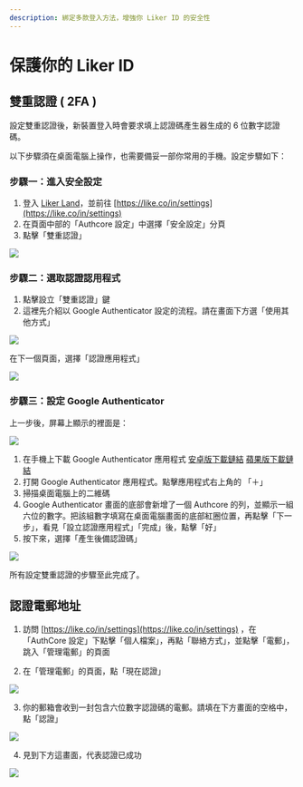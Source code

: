 ```yaml
---
description: 綁定多款登入方法，增強你 Liker ID 的安全性
---
```


# 保護你的 Liker ID

## 雙重認證 \( 2FA \)

設定雙重認證後，新裝置登入時會要求填上認證碼產生器生成的 6 位數字認證碼。

以下步驟須在桌面電腦上操作，也需要備妥一部你常用的手機。設定步驟如下：

### 步驟一：進入安全設定

1. 登入 [Liker Land](https://liker.land/)，並前往 [https://like.co/in/settings](https://like.co/in/settings)
2. 在頁面中部的「Authcore 設定」中選擇「安全設定」分頁
3. 點擊「雙重認證」

![](../../.gitbook/assets/img_2343.jpg)

### 步驟二：選取認證認用程式

1. 點擊設立「雙重認證」鍵
2. 這裡先介紹以 Google Authenticator 設定的流程。請在畫面下方選「使用其他方式」

![](../../.gitbook/assets/choose-2fa-method.png)

在下一個頁面，選擇「認證應用程式」

![](../../.gitbook/assets/img_2346a.jpg)

### 步驟三：設定 Google Authenticator

上一步後，屏幕上顯示的裡面是：

![](../../.gitbook/assets/2fa-google-authenticator.png)

1. 在手機上下載 Google Authenticator 應用程式 [安卓版下載鏈結](https://play.google.com/store/apps/details?id=com.google.android.apps.authenticator2&hl=zh_TW) [蘋果版下載鏈結](https://apps.apple.com/hk/app/google-authenticator/id388497605)
2. 打開 Google Authenticator 應用程式。點擊應用程式右上角的 「＋」
3. 掃描桌面電腦上的二維碼
4. Google Authenticator 畫面的底部會新增了一個 Authcore 的列，並顯示一組六位的數字。把該組數字填寫在桌面電腦畫面的底部紅圈位置，再點擊「下一步」，看見「設立認證應用程式」「完成」後，點擊「好」
5. 按下來，選擇「產生後備認證碼」

![](../../.gitbook/assets/2fa-backup-screen.png)

所有設定雙重認證的步驟至此完成了。

## 認證電郵地址

1. 訪問 [https://like.co/in/settings](https://like.co/in/settings) ，在「AuthCore 設定」下點擊「個人檔案」，再點「聯絡方式」，並點擊「電郵」，跳入「管理電郵」的頁面

2. 在「管理電郵」的頁面，點「現在認證」

![](../../.gitbook/assets/auth-email-1.png)

3. 你的郵箱會收到一封包含六位數字認證碼的電郵。請填在下方畫面的空格中，點「認證」

![](https://downloads.intercomcdn.com/i/o/171962025/7a29375736dc15a5f3eb9909/image.png)

4. 見到下方這畫面，代表認證已成功

![](../../.gitbook/assets/auth-email-3.png)

